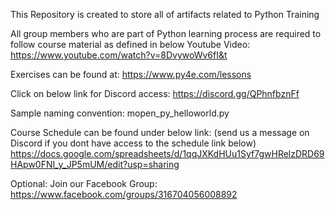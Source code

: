 This Repository is created to store all of artifacts related to Python Training

All group members who are part of Python learning process are required to follow course material as defined in below Youtube Video: https://www.youtube.com/watch?v=8DvywoWv6fI&t

Exercises can be found at: https://www.py4e.com/lessons

Click on below link for Discord access: https://discord.gg/QPhnfbznFf

Sample naming convention: mopen_py_helloworld.py

Course Schedule can be found under below link: (send us a message on Discord if you dont have access to the schedule link below) https://docs.google.com/spreadsheets/d/1qqJXKdHUu1Syf7gwHRelzDRD69HApw0FNI_y_JP5mUM/edit?usp=sharing

Optional: Join our Facebook Group: https://www.facebook.com/groups/316704056008892
